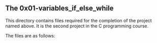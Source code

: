 ## The 0x01-variables_if_else_while ##

This directory contains files required for the completion of the project named
above. It is the second project in the C programming course.

The files are as follows:
